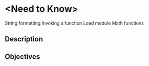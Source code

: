 <h1>&lt;Need to Know&gt;</h1>
String formatting
Invoking a function
Load module
Math functions

<h2>Description</h2>


<h2>Objectives</h2>
